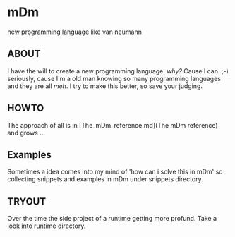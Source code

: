 # mDm
new programming language like van neumann

## ABOUT
I have the will to create a new programming language.
_why?_ Cause I can. ;-) seriously, cause I'm a old man knowing so many programming languages and they are all *meh*. I try to make this better, so save your judging. 

## HOWTO
The approach of all is in [The_mDm_reference.md](The mDm reference) and grows ... 

## Examples
Sometimes a idea comes into my mind of 'how can i solve this in mDm' so collecting snippets and examples in mDm under snippets directory.

## TRYOUT
Over the time the side project of a runtime getting more profund. Take a look into runtime directory.

